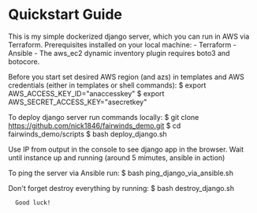 #  Quickstart Guide 

This is my simple dockerized django server, which you can run in AWS via Terraform.
Prerequisites installed on your local machine:
    - Terraform
    - Ansible
    - The aws_ec2 dynamic inventory plugin requires boto3 and botocore.

Before you start set desired AWS region (and azs) in templates and AWS credentials (either in templates or shell commands):
      $ export AWS_ACCESS_KEY_ID="anaccesskey"
      $ export AWS_SECRET_ACCESS_KEY="asecretkey"

To deploy django server run commands locally:
      $ git clone https://github.com/nick1846/fairwinds_demo.git
      $ cd fairwinds_demo/scripts
      $ bash deploy_django.sh
 
Use IP from output in the console to see django app in the browser. Wait until instance up and running (around 5 mimutes, ansible in action)

To ping the server via Ansible run: 
      $ bash ping_django_via_ansible.sh
     
Don't forget destroy everything by running:
      $ bash destroy_django.sh
     
      Good luck!

